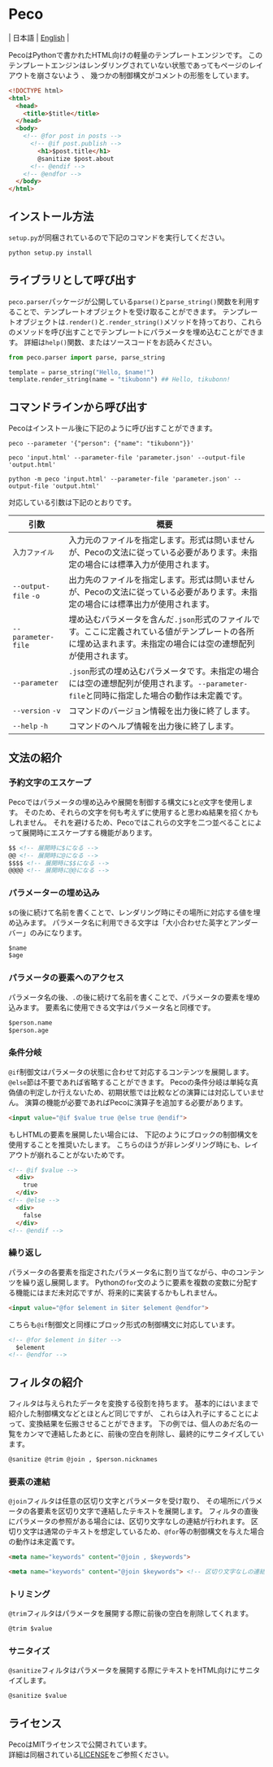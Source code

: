 # Peco

| 日本語 | [English](README.md) |

PecoはPythonで書かれたHTML向けの軽量のテンプレートエンジンです。
このテンプレートエンジンはレンダリングされていない状態であってもページのレイアウトを崩さないよう 、
幾つかの制御構文がコメントの形態をしています。

```html
<!DOCTYPE html>
<html>
  <head>
    <title>$title</title>
  </head>
  <body>
    <!-- @for post in posts -->
      <!-- @if post.publish -->
        <h1>$post.title</h1>
        @sanitize $post.about
      <!-- @endif -->
    <!-- @endfor -->
  </body>
</html>
```

## インストール方法

`setup.py`が同梱されているので下記のコマンドを実行してください。

```sh
python setup.py install
```

## ライブラリとして呼び出す

`peco.parser`パッケージが公開している`parse()`と`parse_string()`関数を利用することで、テンプレートオブジェクトを受け取ることができます。
テンプレートオブジェクトは`.render()`と`.render_string()`メソッドを持っており、これらのメソッドを呼び出すことでテンプレートにパラメータを埋め込むことができます。
詳細は`help()`関数、またはソースコードをお読みください。

```python
from peco.parser import parse, parse_string

template = parse_string("Hello, $name!")
template.render_string(name = "tikubonn") ## Hello, tikubonn!
```

## コマンドラインから呼び出す

Pecoはインストール後に下記のように呼び出すことができます。

```shell
peco --parameter '{"person": {"name": "tikubonn"}}'
```

```shell
peco 'input.html' --parameter-file 'parameter.json' --output-file 'output.html'
```

```shell
python -m peco 'input.html' --parameter-file 'parameter.json' --output-file 'output.html'
```

対応している引数は下記のとおりです。

| 引数 | 概要 |
| ---- | ---- |
| `入力ファイル` | 入力元のファイルを指定します。形式は問いませんが、Pecoの文法に従っている必要があります。未指定の場合には標準入力が使用されます。 |
| `--output-file` `-o` | 出力先のファイルを指定します。形式は問いませんが、Pecoの文法に従っている必要があります。未指定の場合には標準出力が使用されます。 | 
| `--parameter-file` | 埋め込むパラメータを含んだ`.json`形式のファイルです。ここに定義されている値がテンプレートの各所に埋め込まれます。未指定の場合には空の連想配列が使用されます。| 
| `--parameter` | `.json`形式の埋め込むパラメータです。未指定の場合には空の連想配列が使用されます。`--parameter-file`と同時に指定した場合の動作は未定義です。 |
| `--version` `-v` | コマンドのバージョン情報を出力後に終了します。 |
| `--help` `-h` | コマンドのヘルプ情報を出力後に終了します。 |

## 文法の紹介

### 予約文字のエスケープ

Pecoではパラメータの埋め込みや展開を制御する構文に`$`と`@`文字を使用します。
そのため、それらの文字を何も考えずに使用すると思わぬ結果を招くかもしれません。
それを避けるため、Pecoではこれらの文字を二つ並べることによって展開時にエスケープする機能があります。

```html
$$ <!-- 展開時に$になる -->
@@ <!-- 展開時に@になる -->
$$$$ <!-- 展開時に$$になる -->
@@@@ <!-- 展開時に@@になる -->
```

### パラメーターの埋め込み

`$`の後に続けて名前を書くことで、レンダリング時にその場所に対応する値を埋め込みます。
パラメータ名に利用できる文字は「大小合わせた英字とアンダーバー」のみになります。

```html
$name
$age
```

### パラメータの要素へのアクセス

パラメータ名の後、`.`の後に続けて名前を書くことで、パラメータの要素を埋め込みます。
要素名に使用できる文字はパラメータ名と同様です。

```html
$person.name
$person.age
```

### 条件分岐

`@if`制御文はパラメータの状態に合わせて対応するコンテンツを展開します。
`@else`節は不要であれば省略することができます。
Pecoの条件分岐は単純な真偽値の判定しか行えないため、初期状態では比較などの演算には対応していません。
演算の機能が必要であればPecoに演算子を追加する必要があります。

```html
<input value="@if $value true @else true @endif">
```

もしHTMLの要素を展開したい場合には、
下記のようにブロックの制御構文を使用することを推奨いたします。
こちらのほうが非レンダリング時にも、レイアウトが崩れることがないためです。

```html
<!-- @if $value -->
  <div>
    true
  </div>
<!-- @else -->
  <div>
    false
  </div>
<!-- @endif -->
```

### 繰り返し

パラメータの各要素を指定されたパラメータ名に割り当てながら、中のコンテンツを繰り返し展開します。
Pythonの`for`文のように要素を複数の変数に分配する機能にはまだ未対応ですが、将来的に実装するかもしれません。

```html
<input value="@for $element in $iter $element @endfor">
```

こちらも`@if`制御文と同様にブロック形式の制御構文に対応しています。

```html
<!-- @for $element in $iter -->
  $element
<!-- @endfor -->
```

## フィルタの紹介

フィルタは与えられたデータを変換する役割を持ちます。
基本的にはいままで紹介した制御構文などとほとんど同じですが、
これらは入れ子にすることによって、変換結果を伝搬させることができます。
下の例では、個人のあだ名の一覧をカンマで連結したあとに、前後の空白を削除し、最終的にサニタイズしています。

```html
@sanitize @trim @join , $person.nicknames
```

### 要素の連結

`@join`フィルタは任意の区切り文字とパラメータを受け取り、
その場所にパラメータの各要素を区切り文字で連結したテキストを展開します。
フィルタの直後にパラメータの参照がある場合には、区切り文字なしの連結が行われます。
区切り文字は通常のテキストを想定しているため、`@for`等の制御構文を与えた場合の動作は未定義です。

```html
<meta name="keywords" content="@join , $keywords">
```

```html
<meta name="keywords" content="@join $keywords"> <!-- 区切り文字なしの連結 -->
```

### トリミング

`@trim`フィルタはパラメータを展開する際に前後の空白を削除してくれます。

```html
@trim $value
```

### サニタイズ

`@sanitize`フィルタはパラメータを展開する際にテキストをHTML向けにサニタイズします。

```html
@sanitize $value
```

## ライセンス

PecoはMITライセンスで公開されています。  
詳細は同梱されている[LICENSE](LICENSE)をご参照ください。
